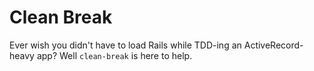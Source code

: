 # Clean Break

Ever wish you didn't have to load Rails while TDD-ing an ActiveRecord-heavy app? Well `clean-break` is here to help.
